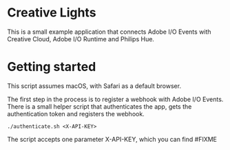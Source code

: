 # Creative Lights

This is a small example application that connects Adobe I/O Events with Creative Cloud, Adobe I/O Runtime and Philips Hue.

# Getting started
This script assumes macOS, with Safari as a default browser. 

The first step in the process is to register a webhook with Adobe I/O Events. There is a small helper script that authenticates the app, gets the authentication token and registers the webhook.

```
./authenticate.sh <X-API-KEY>
```

The script accepts one parameter X-API-KEY, which you can find #FIXME